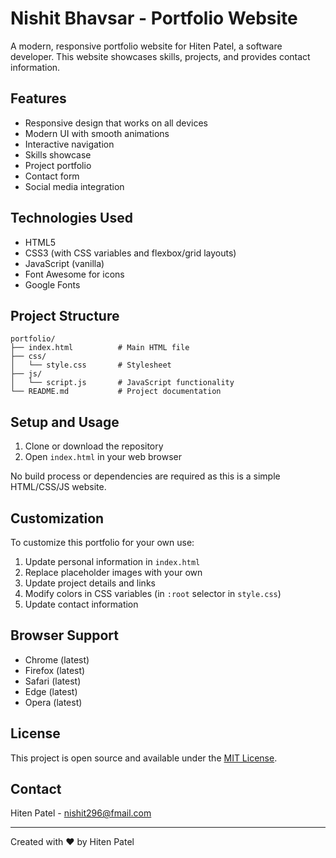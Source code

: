# Nishit Bhavsar - Portfolio Website

A modern, responsive portfolio website for Hiten Patel, a software developer. This website showcases skills, projects, and provides contact information.

## Features

- Responsive design that works on all devices
- Modern UI with smooth animations
- Interactive navigation
- Skills showcase
- Project portfolio
- Contact form
- Social media integration

## Technologies Used

- HTML5
- CSS3 (with CSS variables and flexbox/grid layouts)
- JavaScript (vanilla)
- Font Awesome for icons
- Google Fonts

## Project Structure

```
portfolio/
├── index.html          # Main HTML file
├── css/
│   └── style.css       # Stylesheet
├── js/
│   └── script.js       # JavaScript functionality
└── README.md           # Project documentation
```

## Setup and Usage

1. Clone or download the repository
2. Open `index.html` in your web browser

No build process or dependencies are required as this is a simple HTML/CSS/JS website.

## Customization

To customize this portfolio for your own use:

1. Update personal information in `index.html`
2. Replace placeholder images with your own
3. Update project details and links
4. Modify colors in CSS variables (in `:root` selector in `style.css`)
5. Update contact information

## Browser Support

- Chrome (latest)
- Firefox (latest)
- Safari (latest)
- Edge (latest)
- Opera (latest)

## License

This project is open source and available under the [MIT License](LICENSE).

## Contact

Hiten Patel - [nishit296@fmail.com](mailto:nishit296@gmail.com)

---

Created with ❤️ by Hiten Patel 
